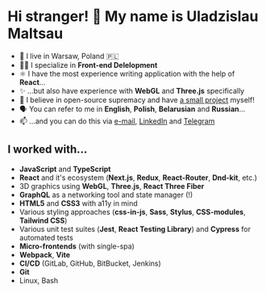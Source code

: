 # Hi stranger! 👋 My name is Uladzislau Maltsau

- 📍 I live in Warsaw, Poland 🇵🇱
- 👨‍💻 I specialize in **Front-end Delelopment**
- ⚛️ I have the most experience writing application with the help of **React**...
- ✨ ...but also have experience with **WebGL** and **Three.js** specifically
- 👐 I believe in open-source supremacy and have [a small project](https://github.com/wldyslw/react-bottom-sheet) myself!
- 🗣️ You can refer to me in **English**, **Polish**, **Belarusian** and **Russian**...
- 📫 ...and you can do this via [e-mail](mailto:wldyslw@outlook.com), [LinkedIn](https://linkedin.com/in/wldslw) and [Telegram](https://t.me/wldyslw)

## I worked with...
- **JavaScript** and **TypeScript**
- **React** and it's ecosystem (**Next.js**, **Redux**, **React-Router**, **Dnd-kit**, etc.)
- 3D graphics using **WebGL**, **Three.js**, **React Three Fiber**
- **GraphQL** as a networking tool and state manager (!)
- **HTML5** and **CSS3** with a11y in mind
- Various styling approaches (**css-in-js**, **Sass**, **Stylus**, **CSS-modules**, **Tailwind CSS**)
- Various unit test suites (**Jest**, **React Testing Library**) and **Cypress** for automated tests
- **Micro-frontends** (with single-spa)
- **Webpack**, **Vite**
- **CI/CD** (GitLab, GitHub, BitBucket, Jenkins)
- **Git**
- Linux, Bash
